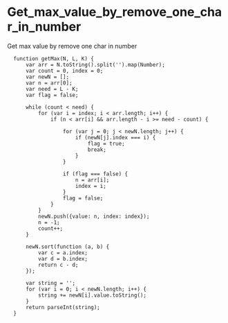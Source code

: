 # Get_max_value_by_remove_one_char_in_number
Get max value by remove one char in number



      function getMax(N, L, K) {
          var arr = N.toString().split('').map(Number);
          var count = 0, index = 0;
          var newN = [];
          var n = arr[0];
          var need = L - K;
          var flag = false;

          while (count < need) {
              for (var i = index; i < arr.length; i++) {
                  if (n < arr[i] && arr.length - i >= need - count) {

                      for (var j = 0; j < newN.length; j++) {
                          if (newN[j].index === i) {
                              flag = true;
                              break;
                          }
                      }

                      if (flag === false) {
                          n = arr[i];
                          index = i;
                      }
                      flag = false;
                  }
              }
              newN.push({value: n, index: index});
              n = -1;
              count++;
          }

          newN.sort(function (a, b) {
              var c = a.index;
              var d = b.index;
              return c - d;
          });

          var string = '';
          for (var i = 0; i < newN.length; i++) {
              string += newN[i].value.toString();
          }
          return parseInt(string);
      }

